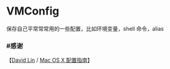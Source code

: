 VMConfig
========

保存自己平常常常用的一些配置，比如环境变量，shell 命令，alias




### #感谢
【[David Lin](https://github.com/wild-flame) / [Mac OS X 配置指南](https://wild-flame.github.io/guides/)】
